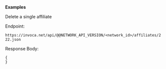 **Examples**

Delete a single affiliate

Endpoint:

`https://invoca.net/api/@@NETWORK_API_VERSION/<network_id>/affiliates/222.json`

Response Body:

    {
    }
